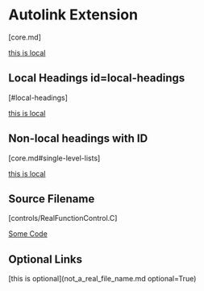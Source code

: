 # Autolink Extension

[core.md]

[this is local](core.md)

## Local Headings id=local-headings

[#local-headings]

[this is local](#local-headings)

## Non-local headings with ID

[core.md#single-level-lists]

[this is local](core.md#single-level-lists)

## Source Filename

[controls/RealFunctionControl.C]

[Some Code](controls/RealFunctionControl.C)

## Optional Links

[this is optional](not_a_real_file_name.md optional=True)
